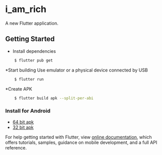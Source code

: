 # i_am_rich

A new Flutter application.

## Getting Started
* Install dependencies
```sh
    $ flutter pub get
```

*Start building
Use emulator or a physical device connected by USB
```sh
    $ flutter run
```

*Create APK
```sh
    $ flutter build apk --split-per-abi
```

### Install for Android
- [64 bit apk](https://www.github.com/raj-vora/i-am-rich-flutter/blob/master/apks/i-am-rich-arm64.apk?raw=true)
- [32 bit apk](https://www.github.com/raj-vora/i-am-rich-flutter/blob/master/apks/i-am-rich-armeabi.apk?raw=true)

For help getting started with Flutter, view [online documentation](https://flutter.dev/docs), which offers tutorials, samples, guidance on mobile development, and a full API reference.

